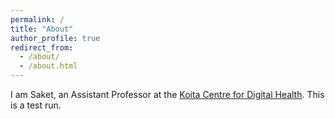 ```yaml
---
permalink: /
title: "About"
author_profile: true
redirect_from: 
  - /about/
  - /about.html
---
```


I am Saket, an Assistant Professor at the [Koita Centre for Digital Health](https://www.kcdh.iitb.ac.in/).
This is a test run. 

